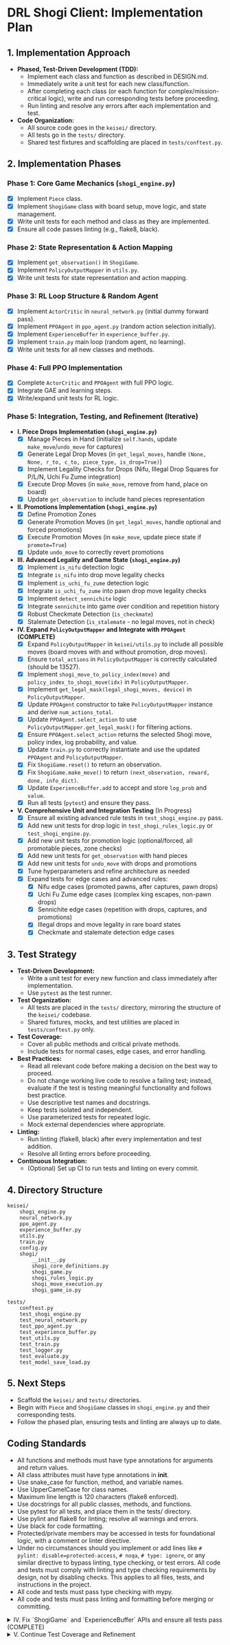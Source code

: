 # DRL Shogi Client: Implementation Plan

## 1. Implementation Approach
- **Phased, Test-Driven Development (TDD):**
  - Implement each class and function as described in DESIGN.md.
  - Immediately write a unit test for each new class/function.
  - After completing each class (or each function for complex/mission-critical logic), write and run corresponding tests before proceeding.
  - Run linting and resolve any errors after each implementation and test.
- **Code Organization:**
  - All source code goes in the `keisei/` directory.
  - All tests go in the `tests/` directory.
  - Shared test fixtures and scaffolding are placed in `tests/conftest.py`.

## 2. Implementation Phases

### Phase 1: Core Game Mechanics (`shogi_engine.py`)
- [x] Implement `Piece` class.
- [x] Implement `ShogiGame` class with board setup, move logic, and state management.
- [x] Write unit tests for each method and class as they are implemented.
- [x] Ensure all code passes linting (e.g., flake8, black).

### Phase 2: State Representation & Action Mapping
- [x] Implement `get_observation()` in `ShogiGame`.
- [x] Implement `PolicyOutputMapper` in `utils.py`.
- [x] Write unit tests for state representation and action mapping.

### Phase 3: RL Loop Structure & Random Agent
- [x] Implement `ActorCritic` in `neural_network.py` (initial dummy forward pass).
- [x] Implement `PPOAgent` in `ppo_agent.py` (random action selection initially).
- [x] Implement `ExperienceBuffer` in `experience_buffer.py`.
- [x] Implement `train.py` main loop (random agent, no learning).
- [x] Write unit tests for all new classes and methods.

### Phase 4: Full PPO Implementation
- [x] Complete `ActorCritic` and `PPOAgent` with full PPO logic.
- [x] Integrate GAE and learning steps.
- [x] Write/expand unit tests for RL logic.

### Phase 5: Integration, Testing, and Refinement (Iterative)
- **I. Piece Drops Implementation (`shogi_engine.py`)**
  - [x] Manage Pieces in Hand (initialize `self.hands`, update `make_move`/`undo_move` for captures)
  - [x] Generate Legal Drop Moves (in `get_legal_moves`, handle `(None, None, r_to, c_to, piece_type, is_drop=True)`)
  - [x] Implement Legality Checks for Drops (Nifu, Illegal Drop Squares for P/L/N, Uchi Fu Zume integration)
  - [x] Execute Drop Moves (in `make_move`, remove from hand, place on board)
  - [x] Update `get_observation` to include hand pieces representation
- **II. Promotions Implementation (`shogi_engine.py`)**
  - [x] Define Promotion Zones
  - [x] Generate Promotion Moves (in `get_legal_moves`, handle optional and forced promotions)
  - [x] Execute Promotion Moves (in `make_move`, update piece state if `promote=True`)
  - [x] Update `undo_move` to correctly revert promotions
- **III. Advanced Legality and Game State (`shogi_engine.py`)**
  - [x] Implement `is_nifu` detection logic
  - [x] Integrate `is_nifu` into drop move legality checks
  - [x] Implement `is_uchi_fu_zume` detection logic
  - [x] Integrate `is_uchi_fu_zume` into pawn drop move legality checks
  - [x] Implement `detect_sennichite` logic
  - [x] Integrate `sennichite` into game over condition and repetition history
  - [x] Robust Checkmate Detection (`is_checkmate`)
  - [x] Stalemate Detection (`is_stalemate` - no legal moves, not in check)
- **IV. Expand `PolicyOutputMapper` and Integrate with `PPOAgent` (COMPLETE)**
  - [x] Expand `PolicyOutputMapper` in `keisei/utils.py` to include all possible moves (board moves with and without promotion, drop moves).
  - [x] Ensure `total_actions` in `PolicyOutputMapper` is correctly calculated (should be 13527).
  - [x] Implement `shogi_move_to_policy_index(move)` and `policy_index_to_shogi_move(idx)` in `PolicyOutputMapper`.
  - [x] Implement `get_legal_mask(legal_shogi_moves, device)` in `PolicyOutputMapper`.
  - [x] Update `PPOAgent` constructor to take `PolicyOutputMapper` instance and derive `num_actions_total`.
  - [x] Update `PPOAgent.select_action` to use `PolicyOutputMapper.get_legal_mask()` for filtering actions.
  - [x] Ensure `PPOAgent.select_action` returns the selected Shogi move, policy index, log probability, and value.
  - [x] Update `train.py` to correctly instantiate and use the updated `PPOAgent` and `PolicyOutputMapper`.
  - [x] Fix `ShogiGame.reset()` to return an observation.
  - [x] Fix `ShogiGame.make_move()` to return `(next_observation, reward, done, info_dict)`.
  - [x] Update `ExperienceBuffer.add` to accept and store `log_prob` and `value`.
  - [x] Run all tests (`pytest`) and ensure they pass.
- **V. Comprehensive Unit and Integration Testing** (In Progress)
  - [x] Ensure all existing advanced rule tests in `test_shogi_engine.py` pass.
  - [x] Add new unit tests for drop logic in `test_shogi_rules_logic.py` or `test_shogi_engine.py`.
  - [x] Add new unit tests for promotion logic (optional/forced, all promotable pieces, zone checks)
  - [x] Add new unit tests for `get_observation` with hand pieces
  - [x] Add new unit tests for `undo_move` with drops and promotions
  - [x] Tune hyperparameters and refine architecture as needed
  - [x] Expand tests for edge cases and advanced rules:
    - [x] Nifu edge cases (promoted pawns, after captures, pawn drops)
    - [x] Uchi Fu Zume edge cases (complex king escapes, non-pawn drops)
    - [x] Sennichite edge cases (repetition with drops, captures, and promotions)
    - [x] Illegal drops and move legality in rare board states
    - [x] Checkmate and stalemate detection edge cases

## 3. Test Strategy

- **Test-Driven Development:**
  - Write a unit test for every new function and class immediately after implementation.
  - Use `pytest` as the test runner.
- **Test Organization:**
  - All tests are placed in the `tests/` directory, mirroring the structure of the `keisei/` codebase.
  - Shared fixtures, mocks, and test utilities are placed in `tests/conftest.py` only.
- **Test Coverage:**
  - Cover all public methods and critical private methods.
  - Include tests for normal cases, edge cases, and error handling.
- **Best Practices:**
  - Read all relevant code before making a decision on the best way to proceed.
  - Do not change working live code to resolve a failing test; instead, evaluate if the test is testing meaningful functionality and follows best practice.
  - Use descriptive test names and docstrings.
  - Keep tests isolated and independent.
  - Use parameterized tests for repeated logic.
  - Mock external dependencies where appropriate.
- **Linting:**
  - Run linting (flake8, black) after every implementation and test addition.
  - Resolve all linting errors before proceeding.
- **Continuous Integration:**
  - (Optional) Set up CI to run tests and linting on every commit.

## 4. Directory Structure
```
keisei/
    shogi_engine.py
    neural_network.py
    ppo_agent.py
    experience_buffer.py
    utils.py
    train.py
    config.py
    shogi/
        __init__.py
        shogi_core_definitions.py
        shogi_game.py
        shogi_rules_logic.py
        shogi_move_execution.py
        shogi_game_io.py

tests/
    conftest.py
    test_shogi_engine.py
    test_neural_network.py
    test_ppo_agent.py
    test_experience_buffer.py
    test_utils.py
    test_train.py
    test_logger.py
    test_evaluate.py
    test_model_save_load.py
```

## 5. Next Steps
- Scaffold the `keisei/` and `tests/` directories.
- Begin with `Piece` and `ShogiGame` classes in `shogi_engine.py` and their corresponding tests.
- Follow the phased plan, ensuring tests and linting are always up to date.

## Coding Standards
- All functions and methods must have type annotations for arguments and return values.
- All class attributes must have type annotations in __init__.
- Use snake_case for function, method, and variable names.
- Use UpperCamelCase for class names.
- Maximum line length is 120 characters (flake8 enforced).
- Use docstrings for all public classes, methods, and functions.
- Use pytest for all tests, and place them in the tests/ directory.
- Use pylint and flake8 for linting; resolve all warnings and errors.
- Use black for code formatting.
- Protected/private members may be accessed in tests for foundational logic, with a comment or linter directive.
- Under no circumstances should you implement or add lines like `# pylint: disable=protected-access`, `# noqa`, `# type: ignore`, or any similar directive to bypass linting, type checking, or test errors. All code and tests must comply with linting and type checking requirements by design, not by disabling checks. This applies to all files, tests, and instructions in the project.
- All code and tests must pass type checking with mypy.
- All code and tests must pass linting and formatting before merging or committing.

<details>
<summary>IV. Fix `ShogiGame` and `ExperienceBuffer` APIs and ensure all tests pass (COMPLETE)</summary>

- **Task**: Modify `ShogiGame.reset()` to return an observation (DONE)
- **Task**: Modify `ShogiGame.make_move()` to return `(next_observation, reward, done, info_dict)` (DONE)
- **Task**: Update `ExperienceBuffer.add()` to accept `log_prob` and `value` (DONE)
- **Task**: Update `train.py` to correctly use the modified `ShogiGame` and `ExperienceBuffer` APIs. (DONE)
- **Task**: Ensure all existing unit tests pass after these changes. (DONE)
- **Task**: Add new unit tests for drop logic in `shogi_rules_logic.py` (e.g., nifu, uchi-fu-zume, cannot drop piece with no moves). (DONE)
- **Task**: Add new unit tests for promotion logic in `shogi_rules_logic.py` (e.g., can_promote, must_promote, promotion zones). (DONE)
</details>

<details>
<summary>V. Continue Test Coverage and Refinement</summary>

- **Task**: Add new unit tests for `ShogiGame.get_observation()` with pieces in hand.
- **Task**: Tune hyperparameters and refine architecture as needed
- **Task**: Expand tests for edge cases and advanced rules:
  - [ ] Nifu edge cases (promoted pawns, after captures, pawn drops)
  - [ ] Uchi Fu Zume edge cases (complex king escapes, non-pawn drops)
  - [ ] Illegal drops and move legality in rare board states
    # Nifu (two pawns on the same file) edge cases.
            # - [x] Test dropping a pawn is illegal if an unpromoted pawn of the same color is on the file.
            # - [x] Test dropping a pawn is legal if a *promoted* pawn (Tokin) of the same color is on the file.
            # Uchi Fu Zume (illegal pawn drop checkmate) edge cases.
            # - [x] Test pawn drop is illegal if it's mate, king has no moves, and no piece can capture the checking pawn.
            # - [x] Test pawn drop is legal if king can escape (diagonally, capture pawn).
            # - [x] Test pawn drop is legal if another piece can capture the checking pawn.
            # - [x] Test pawn drop is legal if check can be blocked by another piece (making it not mate).
            # Illegal drops and move legality in rare or complex board states.
            # - [x] Test pinned pieces (Rook, Bishop) cannot expose king.
            # - [x] Test king cannot move into check.
</details>
